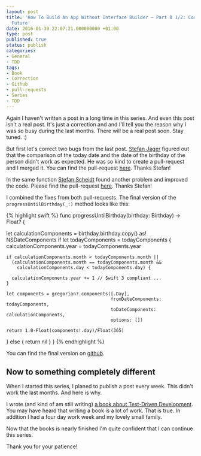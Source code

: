 ```yaml
---
layout: post
title: 'How To Build An App Without Interface Builder – Part 8 1/2: Correction and
  Future'
date: 2016-01-30 22:07:21.000000000 +01:00
type: post
published: true
status: publish
categories:
- General
- TDD
tags:
- Book
- Correction
- Github
- pull-requests
- Series
- TDD
---
```

Again I haven't written a post in a long time in this series. And even
this post isn't a real post. It's just a correction and and I'll tell
you the reason why I was so busy during the last months. There will be a
real post soon. Stay tuned. :)
<!--more-->

But first let's correct two bugs from the last post. [Stefan
Jager](https://github.com/StefanJager) figured out that the comparison
of the today date and the date of the birthday of the person didn't work
as expected. He was so kind to create a pull-request and I merged it.
You can find the pull-request
[here](https://github.com/dasdom/Birthdays/pull/1/files). Thanks Stefan!

In the same function [Stefan Scheidt](https://github.com/stefanscheidt)
found another problem and improved the code. Please find the
pull-request [here](https://github.com/dasdom/Birthdays/pull/3/files).
Thanks Stefan!

I combined the fixes from both pull-requests. The final version of the
`progressUntilBirthday(_:)`
method looks like this:

{% highlight swift %}
func progressUntilBirthday(birthday: Birthday) -> Float? {
  
  let calculationComponents = birthday.birthday.copy() as! NSDateComponents
  if let todayComponents = todayComponents {
    calculationComponents.year = todayComponents.year
    
    if calculationComponents.month < todayComponents.month ||
      (calculationComponents.month == todayComponents.month &&
        calculationComponents.day < todayComponents.day) {
      
      calculationComponents.year += 1 // Swift 3 compliant ...
    }
    
    let components = gregorian?.components([.Day],
                                           fromDateComponents: todayComponents,
                                           toDateComponents: calculationComponents,
                                           options: [])
    
    return 1.0-Float(components!.day)/Float(365)
  } else {
    return nil
  }
}
{% endhighlight %}

You can find the final version on
[github](https://github.com/dasdom/Birthdays/tree/8.5).

Now to something completely different
-------------------------------------

When I started this series, I planed to publish a post every week. This
didn't work the last months. And here is why.

I wrote (and kind of am still writing) [a book about Test-Driven
Development](https://www.packtpub.com/application-development/test-driven-development-swift).
You may have heard that writing a book is a lot of work. That is true.
In addition I had a four day work week and my lovely small family.

Now that the books is nearly finished I'm quite confident that I can
continue this series.

Thank you for your patience!

